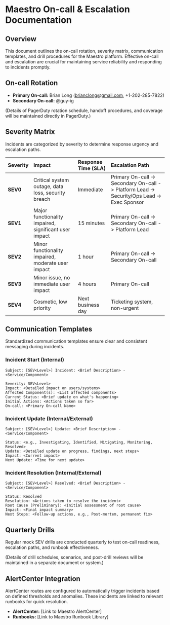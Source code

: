 # Maestro On-call & Escalation Documentation

## Overview

This document outlines the on-call rotation, severity matrix, communication templates, and drill procedures for the Maestro platform. Effective on-call and escalation are crucial for maintaining service reliability and responding to incidents promptly.

## On-call Rotation

- **Primary On-call:** Brian Long (brianclong@gmail.com, +1-202-285-7822)
- **Secondary On-call:** @guy-ig

(Details of PagerDuty rotation schedule, handoff procedures, and coverage will be maintained directly in PagerDuty.)

## Severity Matrix

Incidents are categorized by severity to determine response urgency and escalation paths.

| Severity | Impact                                                | Response Time (SLA) | Escalation Path                                                                            |
| :------- | :---------------------------------------------------- | :------------------ | :----------------------------------------------------------------------------------------- |
| **SEV0** | Critical system outage, data loss, security breach    | Immediate           | Primary On-call -> Secondary On-call -> Platform Lead -> Security/Ops Lead -> Exec Sponsor |
| **SEV1** | Major functionality impaired, significant user impact | 15 minutes          | Primary On-call -> Secondary On-call -> Platform Lead                                      |
| **SEV2** | Minor functionality impaired, moderate user impact    | 1 hour              | Primary On-call -> Secondary On-call                                                       |
| **SEV3** | Minor issue, no immediate user impact                 | 4 hours             | Primary On-call                                                                            |
| **SEV4** | Cosmetic, low priority                                | Next business day   | Ticketing system, non-urgent                                                               |

## Communication Templates

Standardized communication templates ensure clear and consistent messaging during incidents.

### Incident Start (Internal)

```
Subject: [SEV<Level>] Incident: <Brief Description> - <Service/Component>

Severity: SEV<Level>
Impact: <Detailed impact on users/systems>
Affected Component(s): <List affected components>
Current Status: <Brief update on what's happening>
Initial Actions: <Actions taken so far>
On-call: <Primary On-call Name>
```

### Incident Update (Internal/External)

```
Subject: [SEV<Level>] Update: <Brief Description> - <Service/Component>

Status: <e.g., Investigating, Identified, Mitigating, Monitoring, Resolved>
Update: <Detailed update on progress, findings, next steps>
Impact: <Current impact>
Next Update: <Time for next update>
```

### Incident Resolution (Internal/External)

```
Subject: [SEV<Level>] Resolved: <Brief Description> - <Service/Component>

Status: Resolved
Resolution: <Actions taken to resolve the incident>
Root Cause (Preliminary): <Initial assessment of root cause>
Impact: <Final impact summary>
Next Steps: <Follow-up actions, e.g., Post-mortem, permanent fix>
```

## Quarterly Drills

Regular mock SEV drills are conducted quarterly to test on-call readiness, escalation paths, and runbook effectiveness.

(Details of drill schedules, scenarios, and post-drill reviews will be maintained in a separate document or system.)

## AlertCenter Integration

AlertCenter routes are configured to automatically trigger incidents based on defined thresholds and anomalies. These incidents are linked to relevant runbooks for quick resolution.

- **AlertCenter:** [Link to Maestro AlertCenter]
- **Runbooks:** [Link to Maestro Runbook Library]
